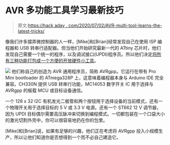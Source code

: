 # AVR 多功能工具学习最新技巧

> 原文:[https://hack aday . com/2020/07/02/AVR-multi-tool-learns-the-latest-tricks/](https://hackaday.com/2020/07/02/avr-multi-tool-learns-the-latest-tricks/)

像我们许多摆弄微控制器的人一样，[Mike]和[Brian]经常发现自己在使用 ISP 编程器和 USB 转串行适配器。但当他们开始研究最新一代的 ATtiny 芯片时，他们发现自己需要一个统一的程序，以及调试接口(UPDI)程序员。所以他们决定[将所有三种功能打包成一个方便的开放硬件小工具](https://wordcraft.com/avrgpp/home.html)。

[![](../Images/af5e7c7d6f5c3a5b35ffbfdc643e90fe.png)](https://hackaday.com/wp-content/uploads/2020/06/avrgpp_detail.png) 他们称自己的创造为 AVR 通用程序员，简称 AVRgpp。它运行在带有 Pro Mini bootloader 的 ATmega328P 上，这意味着编程器本身与 Arduino IDE 完全兼容。CH330N 提供 USB 转串行功能，MC14053 数字开关 IC 用于选择与 AVRgpp 的板载 MCU 或目标设备通信。

一个 128 x 32 I2C 有机发光二极管和两个按钮用于选择设备的当前模式，还有一个物理开关用于选择目标的 5 V 或 3.3 V 电源。还有一个 ST662 12 V 调节器，因为 UPDI 目标偶尔需要高压脉冲来切换到编程模式。一切都包装在一个口袋大小的激光切割外壳中，你可以很容易地扔在你的包里。

[Mike]和[Brian]说，如果有足够的兴趣，他们正在考虑将 AVRgpp 投入小规模生产，所以让他们知道你是否想得到一个而不必自己建造它。